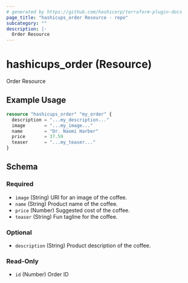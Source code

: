 ```yaml
---
# generated by https://github.com/hashicorp/terraform-plugin-docs
page_title: "hashicups_order Resource - repo"
subcategory: ""
description: |-
  Order Resource
---
```


# hashicups_order (Resource)

Order Resource

## Example Usage

```terraform
resource "hashicups_order" "my_order" {
  description = "...my_description..."
  image       = "...my_image..."
  name        = "Dr. Naomi Harber"
  price       = 37.59
  teaser      = "...my_teaser..."
}
```

<!-- schema generated by tfplugindocs -->
## Schema

### Required

- `image` (String) URI for an image of the coffee.
- `name` (String) Product name of the coffee.
- `price` (Number) Suggested cost of the coffee.
- `teaser` (String) Fun tagline for the coffee.

### Optional

- `description` (String) Product description of the coffee.

### Read-Only

- `id` (Number) Order ID


